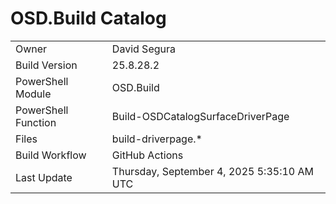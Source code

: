 ﻿# OSD.Build Catalog

| | |
|-|-|
| Owner | David Segura |
| Build Version | 25.8.28.2 |
| PowerShell Module | OSD.Build |
| PowerShell Function | Build-OSDCatalogSurfaceDriverPage |
| Files | build-driverpage.* |
| Build Workflow | GitHub Actions |
| Last Update | Thursday, September 4, 2025 5:35:10 AM UTC |
